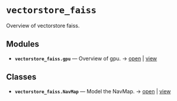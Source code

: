 # `vectorstore_faiss`

Overview of vectorstore faiss.

<!-- START doctoc generated TOC please keep comment here to allow auto update -->
<!-- END doctoc generated TOC please keep comment here to allow auto update -->

## Modules

- **`vectorstore_faiss.gpu`** — Overview of gpu. → [open](vscode://file//home/paul/kgfoundry/src/vectorstore_faiss/gpu.py:1:1) | [view](https://github.com/paul-heyse/kgfoundry/blob/47722a9714a8f78361b16ace021e51eb9b0a1e18/src/vectorstore_faiss/gpu.py#L1)

## Classes

- **`vectorstore_faiss.NavMap`** — Model the NavMap. → [open](vscode://file//home/paul/kgfoundry/src/kgfoundry_common/navmap_types.py:60:1) | [view](https://github.com/paul-heyse/kgfoundry/blob/47722a9714a8f78361b16ace021e51eb9b0a1e18/src/kgfoundry_common/navmap_types.py#L60-L79)
<!-- agent:readme v1 sha:47722a9714a8f78361b16ace021e51eb9b0a1e18 content:896f5ff70120 -->
